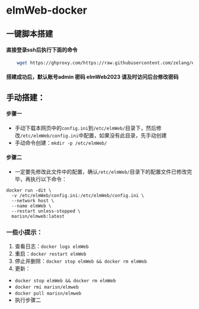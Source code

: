 # elmWeb-docker

## 一键脚本搭建

#### 直接登录ssh后执行下面的命令
```bash
    wget https://ghproxy.com/https://raw.githubusercontent.com/zelang/elmWeb-docker/main/elmWeb.sh && bash elmWeb.sh
````

#### 搭建成功后，默认账号admin 密码 elmWeb2023 请及时访问后台修改密码

## 手动搭建：

#### 步骤一

- 手动下载本网页中的`config.ini`到`/etc/elmWeb/`目录下，然后修改`/etc/elmWeb/config.ini`中配置，如果没有此目录，先手动创建
- 手动命令创建：`mkdir -p /etc/elmWeb/`

#### 步骤二

- 一定要先修改此文件中的配置，确认`/etc/elmWeb/`目录下的配置文件已修改完毕，再执行以下命令：

```shell
docker run -dit \
  -v /etc/elmWeb/config.ini:/etc/elmWeb/config.ini \
  --network host \
  --name elmWeb \
  --restart unless-stopped \
  marisn/elmweb:latest
```

### 一些小提示：
1. 查看日志：`docker logs elmWeb`
2. 重启：`docker restart elmWeb`
3. 停止并删除：`docker stop elmWeb && docker rm elmWeb`
4. 更新：
- `docker stop elmWeb && docker rm elmWeb`
- `docker rmi marisn/elmweb`
- `docker pull marisn/elmweb`
- 执行步骤二